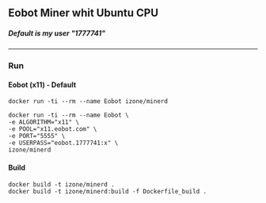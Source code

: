 ## Eobot Miner whit Ubuntu CPU
##### Default is my user "1777741"
-----

### Run

#### Eobot (x11) - Default
```
docker run -ti --rm --name Eobot izone/minerd
```
```
docker run -ti --rm --name Eobot \
-e ALGORITHM="x11" \
-e POOL="x11.eobot.com" \
-e PORT="5555" \
-e USERPASS="eobot.1777741:x" \
izone/minerd
```

#### Build
```
docker build -t izone/minerd .
docker build -t izone/minerd:build -f Dockerfile_build .
```
